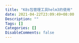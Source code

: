 ```yaml
---
title: "K8s包管理工具helm3的使用"
date: 2021-04-22T23:09:49+08:00
Description: ""
Tags: []
Categories: []
DisableComments: false
---
```

